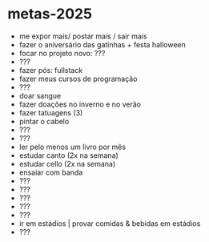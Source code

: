 # metas-2025
- me expor mais/ postar mais / sair mais
- fazer o aniversário das gatinhas + festa halloween
- focar no projeto novo: ???
- ???
- fazer pós: fullstack
- fazer meus cursos de programação
- ???
- doar sangue
- fazer doações no inverno e no verão
- fazer tatuagens (3)
- pintar o cabelo
- ???
- ???
- ler pelo menos um livro por mês
- estudar canto (2x na semana)
- estudar cello (2x na semana)
- ensaiar com banda
- ???
- ???
- ???
- ???
- ???
- ir em estádios | provar comidas & bebidas em estádios
- ???
